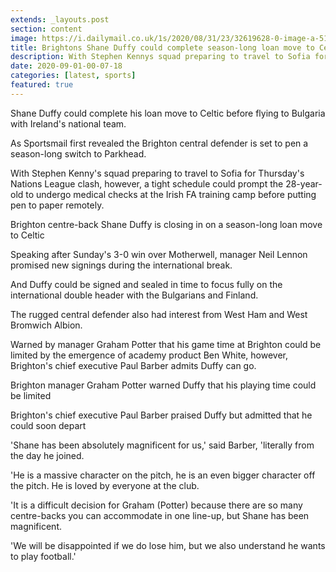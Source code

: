 ```yaml
---
extends: _layouts.post
section: content
image: https://i.dailymail.co.uk/1s/2020/08/31/23/32619628-0-image-a-51_1598914064269.jpg 
title: Brightons Shane Duffy could complete season-long loan move to Celtic before flying to Bulgaria 
description: With Stephen Kennys squad preparing to travel to Sofia for Thursdays Nations League clash, a tight schedule could prompt the 28-year-old to undergo medical checks at the Irish FA training camp. 
date: 2020-09-01-00-07-18 
categories: [latest, sports] 
featured: true 
--- 
```

Shane Duffy could complete his loan move to Celtic before flying to Bulgaria with Ireland's national team.

As Sportsmail first revealed the Brighton central defender is set to pen a season-long switch to Parkhead.

With Stephen Kenny's squad preparing to travel to Sofia for Thursday's Nations League clash, however, a tight schedule could prompt the 28-year-old to undergo medical checks at the Irish FA training camp before putting pen to paper remotely.

Brighton centre-back Shane Duffy is closing in on a season-long loan move to Celtic

Speaking after Sunday's 3-0 win over Motherwell, manager Neil Lennon promised new signings during the international break.

And Duffy could be signed and sealed in time to focus fully on the international double header with the Bulgarians and Finland.

The rugged central defender also had interest from West Ham and West Bromwich Albion.

Warned by manager Graham Potter that his game time at Brighton could be limited by the emergence of academy product Ben White, however, Brighton's chief executive Paul Barber admits Duffy can go.

Brighton manager Graham Potter warned Duffy that his playing time could be limited

Brighton's chief executive Paul Barber praised Duffy but admitted that he could soon depart

'Shane has been absolutely magnificent for us,' said Barber, 'literally from the day he joined.

'He is a massive character on the pitch, he is an even bigger character off the pitch. He is loved by everyone at the club.

'It is a difficult decision for Graham (Potter) because there are so many centre-backs you can accommodate in one line-up, but Shane has been magnificent.

'We will be disappointed if we do lose him, but we also understand he wants to play football.'

